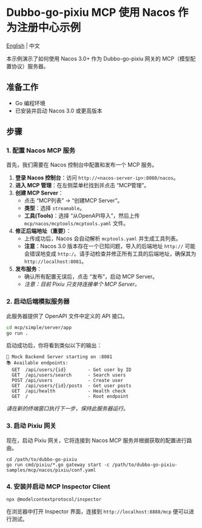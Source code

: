 # Dubbo-go-pixiu MCP 使用 Nacos 作为注册中心示例

[English](./README.md) | 中文

本示例演示了如何使用 Nacos 3.0+ 作为 Dubbo-go-pixiu 网关的 MCP（模型配置协议）服务器。

## 准备工作

- Go 编程环境
- 已安装并启动 Nacos 3.0 或更高版本

## 步骤

### 1. 配置 Nacos MCP 服务

首先，我们需要在 Nacos 控制台中配置和发布一个 MCP 服务。

1.  **登录 Nacos 控制台**：访问 `http://<nacos-server-ip>:8080/nacos`。
2.  **进入 MCP 管理**：在左侧菜单栏找到并点击 “MCP管理”。
3.  **创建 MCP Server**：
    *   点击 “MCP列表” -> “创建MCP Server”。
    *   **类型**：选择 `streamable`。
    *   **工具(Tools)**：选择 “从OpenAPI导入”，然后上传 `mcp/nacos/mcptools/mcptools.yaml` 文件。
4.  **修正后端地址（重要）**：
    *   上传成功后，Nacos 会自动解析 `mcptools.yaml` 并生成工具列表。
    *   **注意**：Nacos 3.0 版本存在一个已知问题，导入的后端地址 `http://` 可能会错误地变成 `http:/`。请手动检查并修正所有工具的后端地址，确保其为 `http://localhost:8081`。
5.  **发布服务**：
    *   确认所有配置无误后，点击 “发布”，启动 MCP Server。
    *   *注意：目前 Pixiu 只支持连接单个 MCP Server。*

### 2. 启动后端模拟服务器

此服务器提供了 OpenAPI 文件中定义的 API 接口。

```bash
cd mcp/simple/server/app
go run .
```

启动成功后，你将看到类似以下的输出：

```
🚀 Mock Backend Server starting on :8081
📚 Available endpoints:
  GET  /api/users/{id}        - Get user by ID
  GET  /api/users/search      - Search users
  POST /api/users             - Create user
  GET  /api/users/{id}/posts  - Get user posts
  GET  /api/health            - Health check
  GET  /                      - Root endpoint
```
*请在新的终端窗口执行下一步，保持此服务器运行。*

### 3. 启动 Pixiu 网关

现在，启动 Pixiu 网关，它将连接到 Nacos MCP 服务并根据获取的配置进行路由。

```shell
cd /path/to/dubbo-go-pixiu
go run cmd/pixiu/*.go gateway start -c /path/to/dubbo-go-pixiu-samples/mcp/nacos/pixiu/conf.yaml
```

### 4. 安装并启动 MCP Inspector Client

```shell
npx @modelcontextprotocol/inspector
```

在浏览器中打开 Inspector 界面，连接到 `http://localhost:8888/mcp` 便可以进行测试。